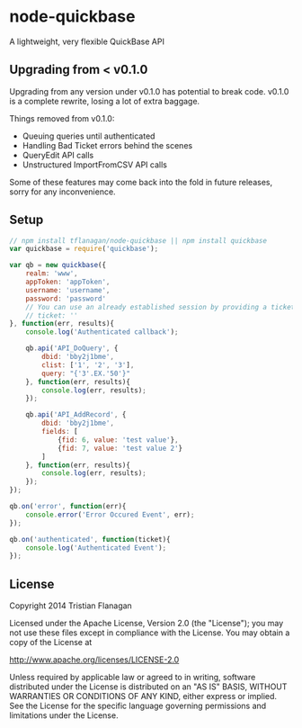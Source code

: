 node-quickbase
==============

A lightweight, very flexible QuickBase API

Upgrading from < v0.1.0
------------------------
Upgrading from any version under v0.1.0 has potential to break code. v0.1.0 is a complete rewrite, losing a lot of extra baggage.

Things removed from v0.1.0:
* Queuing queries until authenticated
* Handling Bad Ticket errors behind the scenes
* QueryEdit API calls
* Unstructured ImportFromCSV API calls

Some of these features may come back into the fold in future releases, sorry for any inconvenience. 

Setup
-----

```js
// npm install tflanagan/node-quickbase || npm install quickbase
var quickbase = require('quickbase');

var qb = new quickbase({
	realm: 'www',
	appToken: 'appToken',
	username: 'username',
	password: 'password'
	// You can use an already established session by providing a ticket
	// ticket: ''
}, function(err, results){
	console.log('Authenticated callback');

	qb.api('API_DoQuery', {
		dbid: 'bby2j1bme',
		clist: ['1', '2', '3'],
		query: "{'3'.EX.'50'}"
	}, function(err, results){
		console.log(err, results);
	});

	qb.api('API_AddRecord', {
		dbid: 'bby2j1bme',
		fields: [
			{fid: 6, value: 'test value'},
			{fid: 7, value: 'test value 2'}
		]
	}, function(err, results){
		console.log(err, results);
	});
});

qb.on('error', function(err){
	console.error('Error Occured Event', err);
});

qb.on('authenticated', function(ticket){
	console.log('Authenticated Event');
});
```

License
-------

Copyright 2014 Tristian Flanagan

Licensed under the Apache License, Version 2.0 (the "License"); you may not use these files except in compliance with the License. You may obtain a copy of the License at

http://www.apache.org/licenses/LICENSE-2.0

Unless required by applicable law or agreed to in writing, software distributed under the License is distributed on an "AS IS" BASIS, WITHOUT WARRANTIES OR CONDITIONS OF ANY KIND, either express or implied. See the License for the specific language governing permissions and limitations under the License.
